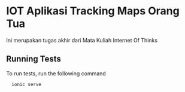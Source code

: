 # IOT Aplikasi Tracking Maps Orang Tua
  Ini merupakan tugas akhir dari Mata Kuliah Internet Of Thinks

## Running Tests

To run tests, run the following command

```bash
  ionic serve
```

